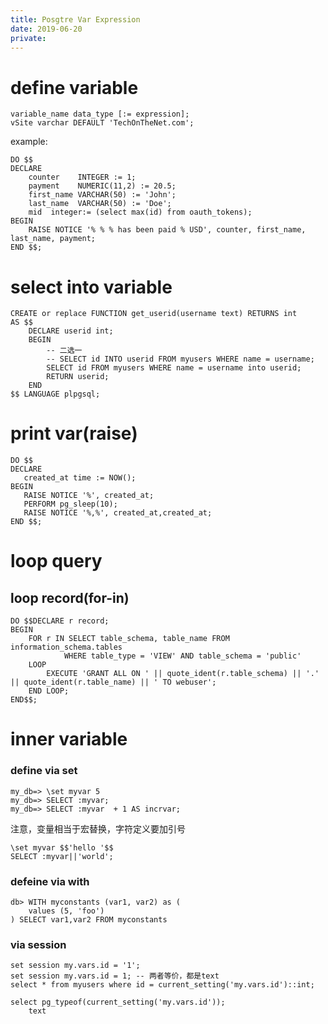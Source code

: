 ```yaml
---
title: Posgtre Var Expression
date: 2019-06-20
private:
---
```

# define variable
    variable_name data_type [:= expression];
    vSite varchar DEFAULT 'TechOnTheNet.com';

example:

    DO $$ 
    DECLARE
        counter    INTEGER := 1;
        payment    NUMERIC(11,2) := 20.5;
        first_name VARCHAR(50) := 'John';
        last_name  VARCHAR(50) := 'Doe';
        mid  integer:= (select max(id) from oauth_tokens);
    BEGIN 
        RAISE NOTICE '% % % has been paid % USD', counter, first_name, last_name, payment;
    END $$;

# select into variable
    CREATE or replace FUNCTION get_userid(username text) RETURNS int
    AS $$
        DECLARE userid int;
        BEGIN
            -- 二选一
            -- SELECT id INTO userid FROM myusers WHERE name = username; 
            SELECT id FROM myusers WHERE name = username into userid;
            RETURN userid;
        END
    $$ LANGUAGE plpgsql;

# print var(raise)
    DO $$ 
    DECLARE
       created_at time := NOW();
    BEGIN 
       RAISE NOTICE '%', created_at;
       PERFORM pg_sleep(10);
       RAISE NOTICE '%,%', created_at,created_at;
    END $$;

# loop query

## loop record(for-in)

    DO $$DECLARE r record;
    BEGIN
        FOR r IN SELECT table_schema, table_name FROM information_schema.tables
                WHERE table_type = 'VIEW' AND table_schema = 'public'
        LOOP
            EXECUTE 'GRANT ALL ON ' || quote_ident(r.table_schema) || '.' || quote_ident(r.table_name) || ' TO webuser';
        END LOOP;
    END$$;

# inner variable
### define via set
    my_db=> \set myvar 5
    my_db=> SELECT :myvar;
    my_db=> SELECT :myvar  + 1 AS incrvar;

注意，变量相当于宏替换，字符定义要加引号

    \set myvar $$'hello '$$
    SELECT :myvar||'world';

### defeine via with
    db> WITH myconstants (var1, var2) as (
        values (5, 'foo')
    ) SELECT var1,var2 FROM myconstants

### via session
    set session my.vars.id = '1';
    set session my.vars.id = 1; -- 两者等价，都是text
    select * from myusers where id = current_setting('my.vars.id')::int;

    select pg_typeof(current_setting('my.vars.id')); 
        text
